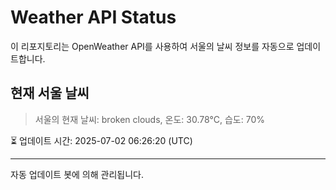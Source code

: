 
# Weather API Status

이 리포지토리는 OpenWeather API를 사용하여 서울의 날씨 정보를 자동으로 업데이트합니다.

## 현재 서울 날씨
> 서울의 현재 날씨: broken clouds, 온도: 30.78°C, 습도: 70%

⏳ 업데이트 시간: 2025-07-02 06:26:20 (UTC)

---
자동 업데이트 봇에 의해 관리됩니다.
